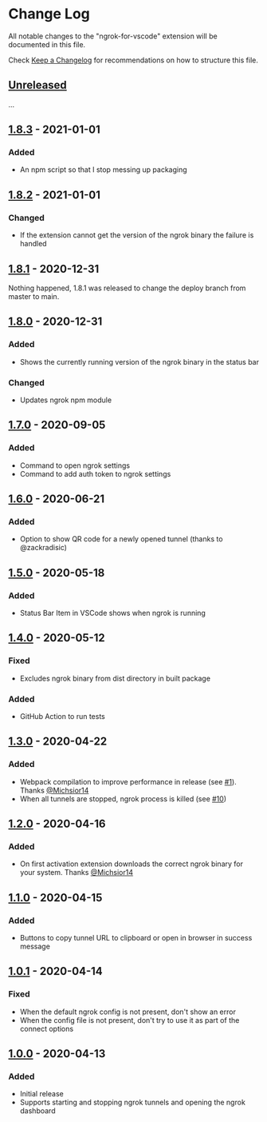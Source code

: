 # Change Log

All notable changes to the "ngrok-for-vscode" extension will be documented in this file.

Check [Keep a Changelog](http://keepachangelog.com/) for recommendations on how to structure this file.

## [Unreleased](https://github.com/philnash/ngrok-for-vscode/compare/v1.8.3...HEAD)

...

## [1.8.3](https://github.com/philnash/ngrok-for-vscode/compare/v1.8.2...1.8.3) - 2021-01-01

### Added

- An npm script so that I stop messing up packaging

## [1.8.2](https://github.com/philnash/ngrok-for-vscode/compare/v1.8.1...1.8.2) - 2021-01-01

### Changed

- If the extension cannot get the version of the ngrok binary the failure is handled

## [1.8.1](https://github.com/philnash/ngrok-for-vscode/compare/v1.8.0...1.8.1) - 2020-12-31

Nothing happened, 1.8.1 was released to change the deploy branch from master to main.

## [1.8.0](https://github.com/philnash/ngrok-for-vscode/compare/v1.7.0...1.8.0) - 2020-12-31

### Added

- Shows the currently running version of the ngrok binary in the status bar

### Changed

- Updates ngrok npm module

## [1.7.0](https://github.com/philnash/ngrok-for-vscode/compare/v1.6.0...1.7.0) - 2020-09-05

### Added

- Command to open ngrok settings
- Command to add auth token to ngrok settings

## [1.6.0](https://github.com/philnash/ngrok-for-vscode/compare/v1.5.0...1.6.0) - 2020-06-21

### Added

- Option to show QR code for a newly opened tunnel (thanks to @zackradisic)

## [1.5.0](https://github.com/philnash/ngrok-for-vscode/compare/v1.4.0...1.5.0) - 2020-05-18

### Added

- Status Bar Item in VSCode shows when ngrok is running

## [1.4.0](https://github.com/philnash/ngrok-for-vscode/compare/v1.3.0...1.4.0) - 2020-05-12

### Fixed

- Excludes ngrok binary from dist directory in built package

### Added

- GitHub Action to run tests

## [1.3.0](https://github.com/philnash/ngrok-for-vscode/compare/v1.2.0...v1.3.0) - 2020-04-22

### Added

- Webpack compilation to improve performance in release (see [#1](https://github.com/philnash/ngrok-for-vscode/issues/1)). Thanks [@Michsior14](https://github.com/Michsior14)
- When all tunnels are stopped, ngrok process is killed (see [#10](https://github.com/philnash/ngrok-for-vscode/issues/10))

## [1.2.0](https://github.com/philnash/ngrok-for-vscode/compare/v1.1.0...v1.2.0) - 2020-04-16

### Added

- On first activation extension downloads the correct ngrok binary for your system. Thanks [@Michsior14](https://github.com/Michsior14)

## [1.1.0](https://github.com/philnash/ngrok-for-vscode/compare/v1.0.1...v1.1.0) - 2020-04-15

### Added

- Buttons to copy tunnel URL to clipboard or open in browser in success message

## [1.0.1](https://github.com/philnash/ngrok-for-vscode/compare/v1.0.0...v1.0.1) - 2020-04-14

### Fixed

- When the default ngrok config is not present, don't show an error
- When the config file is not present, don't try to use it as part of the connect options

## [1.0.0](https://github.com/philnash/ngrok-for-vscode/releases/tag/v1.0.0) - 2020-04-13

### Added

- Initial release
- Supports starting and stopping ngrok tunnels and opening the ngrok dashboard
